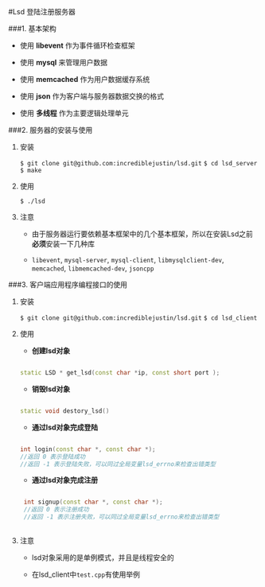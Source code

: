 
#Lsd 登陆注册服务器


###1. 基本架构

- 使用 **libevent** 作为事件循环检查框架

- 使用 **mysql** 来管理用户数据

- 使用 **memcached** 作为用户数据缓存系统

- 使用 **json** 作为客户端与服务器数据交换的格式

- 使用 **多线程** 作为主要逻辑处理单元

###2. 服务器的安装与使用

1. 安装

    `$ git clone git@github.com:incrediblejustin/lsd.git`
    `$ cd lsd_server`
    `$ make`

2. 使用

    `$ ./lsd`
    
3. 注意

    - 由于服务器运行要依赖基本框架中的几个基本框架，所以在安装Lsd之前**必须**安装一下几种库

    - `libevent`, `mysql-server`, `mysql-client`, `libmysqlclient-dev`, `memcached`, `libmemcached-dev`, `jsoncpp`

###3. 客户端应用程序编程接口的使用

1. 安装

    `$ git clone git@github.com:incrediblejustin/lsd.git`
    `$ cd lsd_client`

2. 使用

    -  **创建lsd对象**
        
    ```cpp
    
    static LSD * get_lsd(const char *ip, const short port );
    
    ```
        
    - **销毁lsd对象**
        
    ```cpp
    
    static void destory_lsd()
    
    ```
    
    - **通过lsd对象完成登陆**
    
    ```cpp
    
    int login(const char *, const char *);
    //返回 0 表示登陆成功
    //返回 -1 表示登陆失败，可以同过全局变量lsd_errno来检查出错类型
    
    ```
    
    - **通过lsd对象完成注册**
    
    ```cpp
    
     int signup(const char *, const char *);
     //返回 0 表示注册成功
     //返回 -1 表示注册失败，可以同过全局变量lsd_errno来检查出错类型
     
    ```
  
3. 注意

    - lsd对象采用的是单例模式，并且是线程安全的

    - 在lsd_client中`test.cpp`有使用举例

      

